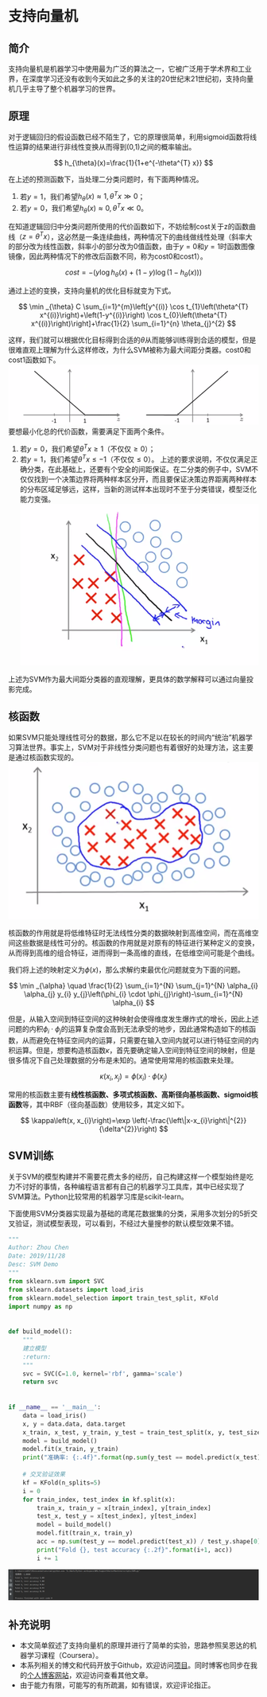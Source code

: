 # 支持向量机


## 简介
支持向量机是机器学习中使用最为广泛的算法之一，它被广泛用于学术界和工业界，在深度学习还没有收到今天如此之多的关注的20世纪末21世纪初，支持向量机几乎主导了整个机器学习的世界。


## 原理
对于逻辑回归的假设函数已经不陌生了，它的原理很简单，利用sigmoid函数将线性运算的结果进行非线性变换从而得到(0,1)之间的概率输出。

$$
h_{\theta}(x)=\frac{1}{1+e^{-\theta^{T} x}}
$$

在上述的预测函数下，当处理二分类问题时，有下面两种情况。
1. 若$y=1$，我们希望$h_\theta(x) \approx 1, \theta^Tx \gg 0$；
2. 若$y=0$，我们希望$h_\theta(x) \approx 0, \theta^Tx \ll 0$。

在知道逻辑回归中分类问题所使用的代价函数如下，不妨绘制cost关于z的函数曲线（$z = \theta^Tx$），这必然是一条连续曲线，两种情况下的曲线做线性处理（斜率大的部分改为线性函数，斜率小的部分改为0值函数，由于$y=0$和$y=1$时函数图像镜像，因此两种情况下的修改后函数不同，称为cost0和cost1）。

$$
cost = -\left(y \log h_{\theta}(x)+(1-y) \log \left(1-h_{\theta}(x)\right)\right)
$$

通过上述的变换，支持向量机的优化目标就变为下式。

$$
\min _{\theta} C \sum_{i=1}^{m}\left[y^{(i)} \cos t_{1}\left(\theta^{T} x^{(i)}\right)+\left(1-y^{(i)}\right) \cos t_{0}\left(\theta^{T} x^{(i)}\right)\right]+\frac{1}{2} \sum_{i=1}^{n} \theta_{j}^{2}
$$

这样，我们就可以根据优化目标得到合适的$\theta$从而能够训练得到合适的模型，但是很难直观上理解为什么这样修改，为什么SVM被称为最大间距分类器。cost0和cost1函数如下。
![](./assets/cost_new.png)
要想最小化总的代价函数，需要满足下面两个条件。
1. 若$y=0$，我们希望$\theta^Tx \geq 1$（不仅仅$\geq 0$）；
2. 若$y=1$，我们希望$\theta^Tx \leq -1$（不仅仅$\leq 0$）。
上述的要求说明，不仅仅满足正确分类，在此基础上，还要有个安全的间距保证。在二分类的例子中，SVM不仅仅找到一个决策边界将两种样本区分开，而且要保证决策边界距离两种样本的分布区域足够远，这样，当新的测试样本出现时不至于分类错误，模型泛化能力变强。
![](./assets/large_margin.png)

上述为SVM作为最大间距分类器的直观理解，更具体的数学解释可以通过向量投影完成。


## 核函数
如果SVM只能处理线性可分的数据，那么它不足以在较长的时间内“统治”机器学习算法世界。事实上，SVM对于非线性分类问题也有着很好的处理方法，这主要是通过核函数实现的。
![](./assets/non-linear.png)

核函数的作用就是将低维特征时无法线性分类的数据映射到高维空间，而在高维空间这些数据是线性可分的。核函数的作用就是对原有的特征进行某种定义的变换，从而得到高维的组合特征，进而得到一条高维的直线，在低维空间可能是个曲线。

我们将上述的映射定义为$\phi (x)$，那么求解约束最优化问题就变为下面的问题。

$$
\min _{\alpha} \quad \frac{1}{2} \sum_{i=1}^{N} \sum_{j=1}^{N} \alpha_{i} \alpha_{j} y_{i} y_{j}\left(\phi_{i} \cdot \phi_{j}\right)-\sum_{i=1}^{N} \alpha_{i}
$$

但是，从输入空间到特征空间的这种映射会使得维度发生爆炸式的增长，因此上述问题的内积$\phi_{i} \cdot \phi_{j}$的运算复杂度会高到无法承受的地步，因此通常构造如下的核函数，从而避免在特征空间内的运算，只需要在输入空间内就可以进行特征空间的内积运算。但是，想要构造核函数$\kappa$，首先要确定输入空间到特征空间的映射，但是很多情况下自己处理数据的分布是未知的。通常使用常用的核函数来处理。

$$
\kappa\left(x_{i}, x_{j}\right)=\phi\left(x_{i}\right) \cdot \phi\left(x_{j}\right)
$$

常用的核函数主要有**线性核函数、多项式核函数、高斯径向基核函数、sigmoid核函数**等，其中RBF（径向基函数）使用较多，其定义如下。

$$
\kappa\left(x, x_{i}\right)=\exp \left(-\frac{\left\|x-x_{i}\right\|^{2}}{\delta^{2}}\right)
$$


## SVM训练
关于SVM的模型构建并不需要花费太多的经历，自己构建这样一个模型始终是吃力不讨好的事情，各种编程语言都有自己的机器学习工具库，其中已经实现了SVM算法。Python比较常用的机器学习库是scikit-learn。

下面使用SVM分类器实现最为基础的鸢尾花数据集的分类，采用多次划分的5折交叉验证，测试模型表现，可以看到，不经过大量搜参的默认模型效果不错。
```python
"""
Author: Zhou Chen
Date: 2019/11/28
Desc: SVM Demo
"""
from sklearn.svm import SVC
from sklearn.datasets import load_iris
from sklearn.model_selection import train_test_split, KFold
import numpy as np


def build_model():
    """
    建立模型
    :return:
    """
    svc = SVC(C=1.0, kernel='rbf', gamma='scale')
    return svc


if __name__ == '__main__':
    data = load_iris()
    x, y = data.data, data.target
    x_train, x_test, y_train, y_test = train_test_split(x, y, test_size=0.2, random_state=2019)
    model = build_model()
    model.fit(x_train, y_train)
    print("准确率: {:.4f}".format(np.sum(y_test == model.predict(x_test)) / y_test.shape[0]))

    # 交叉验证效果
    kf = KFold(n_splits=5)
    i = 0
    for train_index, test_index in kf.split(x):
        train_x, train_y = x[train_index], y[train_index]
        test_x, test_y = x[test_index], y[test_index]
        model = build_model()
        model.fit(train_x, train_y)
        acc = np.sum(test_y == model.predict(test_x)) / test_y.shape[0]
        print("Fold {}, test accuracy {:.2f}".format(i+1, acc))
        i += 1
```

![](./assets/ex.png)


## 补充说明
- 本文简单叙述了支持向量机的原理并进行了简单的实验，思路参照吴恩达的机器学习课程（Coursera）。
- 本系列相关的博文和代码开放于Github，欢迎访问[项目](https://github.com/luanshiyinyang/ML)。同时博客也同步在我的[个人博客网站](https://luanshiyinyang.github.io)，欢迎访问查看其他文章。
- 由于能力有限，可能写的有所疏漏，如有错误，欢迎评论指正。
